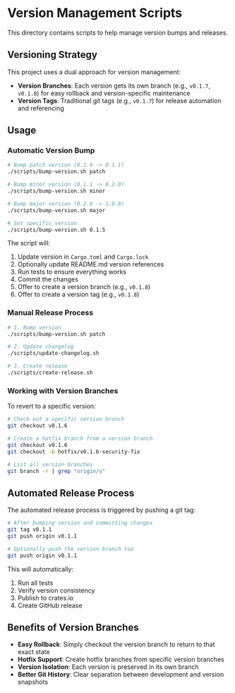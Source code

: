 # Version Management Scripts

This directory contains scripts to help manage version bumps and releases.

## Versioning Strategy

This project uses a dual approach for version management:
- **Version Branches**: Each version gets its own branch (e.g., `v0.1.7`, `v0.1.8`) for easy rollback and version-specific maintenance
- **Version Tags**: Traditional git tags (e.g., `v0.1.7`) for release automation and referencing

## Usage

### Automatic Version Bump
```bash
# Bump patch version (0.1.0 -> 0.1.1)
./scripts/bump-version.sh patch

# Bump minor version (0.1.1 -> 0.2.0)
./scripts/bump-version.sh minor

# Bump major version (0.2.0 -> 1.0.0)
./scripts/bump-version.sh major

# Set specific version
./scripts/bump-version.sh 0.1.5
```

The script will:
1. Update version in `Cargo.toml` and `Cargo.lock`
2. Optionally update README.md version references
3. Run tests to ensure everything works
4. Commit the changes
5. Offer to create a version branch (e.g., `v0.1.8`)
6. Offer to create a version tag (e.g., `v0.1.8`)

### Manual Release Process
```bash
# 1. Bump version
./scripts/bump-version.sh patch

# 2. Update changelog
./scripts/update-changelog.sh

# 3. Create release
./scripts/create-release.sh
```

### Working with Version Branches

To revert to a specific version:
```bash
# Check out a specific version branch
git checkout v0.1.6

# Create a hotfix branch from a version branch
git checkout v0.1.6
git checkout -b hotfix/v0.1.6-security-fix

# List all version branches
git branch -r | grep "origin/v"
```

## Automated Release Process

The automated release process is triggered by pushing a git tag:

```bash
# After bumping version and committing changes
git tag v0.1.1
git push origin v0.1.1

# Optionally push the version branch too
git push origin v0.1.1
```

This will automatically:
1. Run all tests
2. Verify version consistency
3. Publish to crates.io
4. Create GitHub release

## Benefits of Version Branches

- **Easy Rollback**: Simply checkout the version branch to return to that exact state
- **Hotfix Support**: Create hotfix branches from specific version branches
- **Version Isolation**: Each version is preserved in its own branch
- **Better Git History**: Clear separation between development and version snapshots
